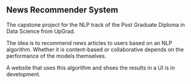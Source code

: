 ## News Recommender System
The capstone project for the NLP track of the Post Graduate Diploma in Data Science from UpGrad.

The idea is to recommend news articles to users based on an NLP algorithm. Whether it is content-based or collaborative depends on the performance of the models themselves.

A website that uses this algorithm and shoes the results in a UI is in development.
